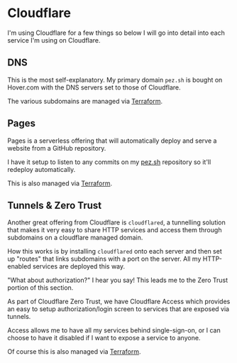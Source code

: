 # Cloudflare

I'm using Cloudflare for a few things so below I will go into detail into each service I'm using on Cloudflare.

## DNS

This is the most self-explanatory. My primary domain `pez.sh` is bought on Hover.com with the DNS servers set to those of Cloudflare.

The various subdomains are managed via [Terraform](../terraform).

## Pages

Pages is a serverless offering that will automatically deploy and serve a website from a GitHub repository.

I have it setup to listen to any commits on my [pez.sh](https://github.com/rwejlgaard/pez.sh) repository so it'll redeploy automatically.

This is also managed via [Terraform](../terraform).

## Tunnels & Zero Trust

Another great offering from Cloudflare is `cloudflared`, a tunnelling solution that makes it very easy to share HTTP services and access them through subdomains on a cloudflare managed domain.

How this works is by installing `cloudflared` onto each server and then set up "routes" that links subdomains with a port on the server. All my HTTP-enabled services are deployed this way.

"What about authorization?" I hear you say! This leads me to the Zero Trust portion of this section.

As part of Cloudflare Zero Trust, we have Cloudflare Access which provides an easy to setup authorization/login screen to services that are exposed via tunnels.

Access allows me to have all my services behind single-sign-on, or I can choose to have it disabled if I want to expose a service to anyone.

Of course this is also managed via [Terraform](../terraform).